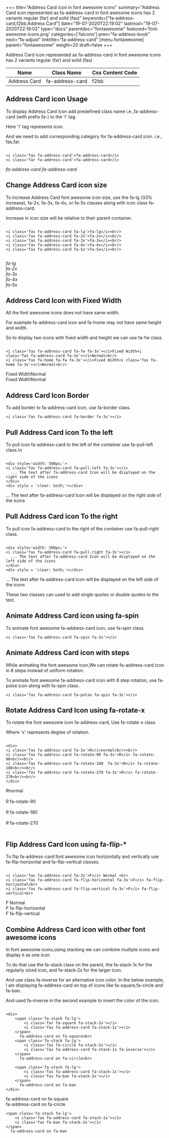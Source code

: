 +++
title="Address Card icon in font awesome icons"
summary="Address Card icon represented as fa-address-card in font awesome icons has 2 variants regular (far) and solid (fas)"
keywords=["fa-address-card,f2bb,Address Card"]
date="19-07-2020T22:19:02"
lastmod="19-07-2020T22:19:02"
type="docs"
parentdoc="fontawesome"
featured='font-awesome-icons.png'
categories=['faicons']
prev="fa-address-book"
next="fa-adjust"
linktitle="fa-address-card"
[menu.fontawesome]
parent="fontawesome"
weight=20
draft=false
+++


Address Card icon represented as fa-address-card in font awesome icons has 2 variants regular (far) and solid (fas)

<div class='table-responsive'><table class='table'><thead><tr><th>Name</th><th>Class Name</th><th>Css Content Code</th></tr></thead><tbody><tr><td>Address Card</td><td>fa-address-card</td><td>f2bb</td></tr></tbody></table></div>



## Address Card icon Usage

To display Address Card icon add predefined class name i.e.,fa-address-card (with prefix fa-) to the 'i' tag.

Here 'i' tag represents icon.

And we need to add corresponding category for fa-address-card icon. i.e., fas,far.


```

<i class='fas fa-address-card'>fa-address-card</i>
<i class='far fa-address-card'>fa-address-card</i>
```

<i class='fas fa-address-card'>fa-address-card</i>
<i class='far fa-address-card'>fa-address-card</i>




## Change Address Card icon size
To increase Address Card font awesome icon size, use the fa-lg (33% increase), fa-2x, fa-3x, fa-4x, or fa-5x classes along with icon class fa-address-card.

Increase in icon size will be relative to their parent container. 

```

<i class='fas fa-address-card fa-lg'>fa-lg</i><br/>
<i class='fas fa-address-card fa-2x'>fa-2x</i><br/>
<i class='fas fa-address-card fa-3x'>fa-3x</i><br/>
<i class='fas fa-address-card fa-4x'>fa-4x</i><br/>
<i class='fas fa-address-card fa-5x'>fa-5x</i><br/>
            
```

<i class='fas fa-address-card fa-lg'>fa-lg</i><br/>
<i class='fas fa-address-card fa-2x'>fa-2x</i><br/>
<i class='fas fa-address-card fa-3x'>fa-3x</i><br/>
<i class='fas fa-address-card fa-4x'>fa-4x</i><br/>
<i class='fas fa-address-card fa-5x'>fa-5x</i><br/>
            



## Address Card Icon with Fixed Width 

All the font awesome icons does not have same width.

For example fa-address-card icon and fa-home may not have same height and width.

So to display two icons with fixed width and height we can use fa-fw class.


```

<i class='fas fa-address-card fa-fw fa-3x'></i>Fixed Width<i class='fas fa-address-card fa-3x'></i>Normal<br/>
<i class='fas fa-home fa-fw fa-3x'></i>Fixed Width<i class='fas fa-home fa-3x'></i>Normal<br/>
```

<i class='fas fa-address-card fa-fw fa-3x'></i>Fixed Width<i class='fas fa-address-card fa-3x'></i>Normal<br/>
<i class='fas fa-home fa-fw fa-3x'></i>Fixed Width<i class='fas fa-home fa-3x'></i>Normal<br/>



## Address Card Icon Border 

To add border to fa-address-card icon, use fa-border class.


```
<i class='fas fa-address-card fa-border fa-3x'></i>

```
<i class='fas fa-address-card fa-border fa-3x'></i>





## Pull Address Card icon To the left

To pull icon fa-address-card to the left of the container use fa-pull-left class.\n

```

<div style='width: 500px;'>
<i class='fas fa-address-card fa-pull-left fa-3x'></i>
  ... The text after fa-address-card Icon will be displayed on the right side of the icons
</div>
<div style = 'clear: both;'></div>
```

<div style='width: 500px;'>
<i class='fas fa-address-card fa-pull-left fa-3x'></i>
  ... The text after fa-address-card Icon will be displayed on the right side of the icons
</div>
<div style = 'clear: both;'></div>




## Pull Address Card icon To the right
To pull icon fa-address-card to the right of the container use fa-pull-right class.

```

<div style='width: 500px;'>
<i class='fas fa-address-card fa-pull-right fa-3x'></i>
  ... The text after fa-address-card Icon will be displayed on the left side of the icons
</div>
<div style = 'clear: both;'></div>
```

<div style='width: 500px;'>
<i class='fas fa-address-card fa-pull-right fa-3x'></i>
  ... The text after fa-address-card Icon will be displayed on the left side of the icons
</div>
<div style = 'clear: both;'></div>

These two classes can used to add single quotes or double quotes to the text.


## Animate Address Card icon using fa-spin
To animate font awesome fa-address-card icon, use fa-spin class.

```
<i class='fas fa-address-card fa-spin fa-3x'></i>
```
<i class='fas fa-address-card fa-spin fa-3x'></i>




## Animate Address Card icon with steps
While animating the font awesome icon,We can rotate fa-address-card icon in 8 steps instead of uniform rotation.

To animate font awesome fa-address-card icon with 8 step rotation, use fa-pulse icon along with fa-spin class.


```
<i class='fas fa-address-card fa-pulse fa-spin fa-3x'></i>

```
<i class='fas fa-address-card fa-pulse fa-spin fa-3x'></i>





## Rotate Address Card Icon using fa-rotate-x
To rotate the font awesome icon fa-address-card, Use fa-rotate-x class

Where 'x' represents degree of rotation.


```

<div>
<i class='fas fa-address-card fa-3x'>R</i>normal<br/><br/>
<i class='fas fa-address-card fa-rotate-90 fa-3x'>R</i> fa-rotate-90<br/><br/> 
<i class='fas fa-address-card fa-rotate-180  fa-3x'>R</i> fa-rotate-180<br/><br/> 
<i class='fas fa-address-card fa-rotate-270 fa-3x'>R</i> fa-rotate-270<br/><br/>
</div>
```

<div>
<i class='fas fa-address-card fa-3x'>R</i>normal<br/><br/>
<i class='fas fa-address-card fa-rotate-90 fa-3x'>R</i> fa-rotate-90<br/><br/> 
<i class='fas fa-address-card fa-rotate-180  fa-3x'>R</i> fa-rotate-180<br/><br/> 
<i class='fas fa-address-card fa-rotate-270 fa-3x'>R</i> fa-rotate-270<br/><br/>
</div>




## Flip Address Card Icon using fa-flip-*
To flip fa-address-card font awesome icon horizontally and vertically use fa-flip-horizontal and fa-flip-vertical classes. 

```

<i class='fas fa-address-card fa-3x'>F</i> Normal <br>
<i class='fas fa-address-card fa-flip-horizontal fa-3x'>F</i> fa-flip-horizontal<br>
<i class='fas fa-address-card fa-flip-vertical fa-3x'>F</i> fa-flip-vertical<br>
```

<i class='fas fa-address-card fa-3x'>F</i> Normal <br>
<i class='fas fa-address-card fa-flip-horizontal fa-3x'>F</i> fa-flip-horizontal<br>
<i class='fas fa-address-card fa-flip-vertical fa-3x'>F</i> fa-flip-vertical<br>




## Combine Address Card icon with other font awesome icons
In font awesome icons,using stacking we can combine multiple icons and display it as one icon 

To do that use the fa-stack class on the parent, the fa-stack-1x for the regularly sized icon, and fa-stack-2x for the larger icon.

And use class fa-inverse for an alternative icon color. 
In the below example, I am displaying fa-address-card on top of icons like fa-square,fa-circle and fa-ban.

And used fa-inverse in the second example to invert the color of the icon.

```

<div>
    <span class='fa-stack fa-lg'>
        <i class='far fa-square fa-stack-2x'></i>
        <i class='fas fa-address-card fa-stack-1x'></i>
    </span>
      fa-address-card on fa-square<br>
    <span class='fa-stack fa-lg'>
        <i class='fas fa-circle fa-stack-2x'></i>
        <i class='fas fa-address-card fa-stack-1x fa-inverse'></i>
    </span>
      fa-address-card on fa-circle<br>

    <span class='fa-stack fa-lg'>
        <i class='fas fa-address-card fa-stack-1x'></i>
        <i class='fas fa-ban fa-stack-2x'></i>
    </span>
      fa-address-card on fa-ban
</div>
```

<div>
    <span class='fa-stack fa-lg'>
        <i class='far fa-square fa-stack-2x'></i>
        <i class='fas fa-address-card fa-stack-1x'></i>
    </span>
      fa-address-card on fa-square<br>
    <span class='fa-stack fa-lg'>
        <i class='fas fa-circle fa-stack-2x'></i>
        <i class='fas fa-address-card fa-stack-1x fa-inverse'></i>
    </span>
      fa-address-card on fa-circle<br>

    <span class='fa-stack fa-lg'>
        <i class='fas fa-address-card fa-stack-1x'></i>
        <i class='fas fa-ban fa-stack-2x'></i>
    </span>
      fa-address-card on fa-ban
</div>






